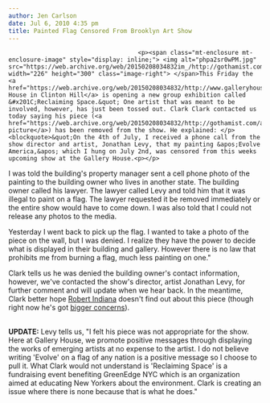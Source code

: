 ```yaml
---
author: Jen Carlson
date: Jul 6, 2010 4:35 pm
title: Painted Flag Censored From Brooklyn Art Show
---
```


	
										<p><span class="mt-enclosure mt-enclosure-image" style="display: inline;"> <img alt="phpa2sr0wPM.jpg" src="https://web.archive.org/web/20150208034832im_/http://gothamist.com/attachments/arts_jen/phpa2sr0wPM.jpg" width="226" height="300" class="image-right"> </span>This Friday the <a href="https://web.archive.org/web/20150208034832/http://www.galleryhouse.org/home.html">Gallery House in Clinton Hill</a> is opening a new group exhibition called &#x201C;Reclaiming Space.&quot; One artist that was meant to be involved, however, has just been tossed out. Clark Clark contacted us today saying his piece (<a href="https://web.archive.org/web/20150208034832/http://gothamist.com/attachments/arts_jen/phpTWfGIwPM.jpg">larger picture</a>) has been removed from the show. He explained: </p><blockquote>&quot;On the 4th of July, I received a phone call from the show director and artist, Jonathan Levy, that my painting &apos;Evolve America,&apos; which I hung on July 2nd, was censored from this weeks upcoming show at the Gallery House.<p></p>

<p>I was told the building&apos;s property manager sent a cell phone photo of the painting to the building owner who lives in another state.  The building owner called his lawyer. The lawyer called Levy and told him that it was illegal to paint on a flag. The lawyer requested it be removed immediately or the entire show would have to come down.  I was also told that I could not release any photos to the media. </p>

<p>Yesterday I went back to pick up the flag.  I wanted to take a photo of the piece on the wall, but I was denied. I realize they have the power to decide what is displayed in their building and gallery.  However there is no law that prohibits me from burning a flag, much less painting on one.&quot;</p></blockquote>Clark tells us he was denied the building owner&apos;s contact information, however, we&apos;ve contacted the show&apos;s director, artist Jonathan Levy, for further comment and will update when we hear back. In the meantime, Clark better hope <a href="https://web.archive.org/web/20150208034832/http://gothamist.com/tags/robertindiana">Robert Indiana</a> doesn&apos;t find out about this piece (though right now he&apos;s got <a href="https://web.archive.org/web/20150208034832/http://gothamist.com/2010/06/02/love_love_hate_robert_indiana_gets.php">bigger concerns</a>).<br>
<p><br>
<strong>UPDATE:</strong> Levy tells us, &quot;I felt his piece was not appropriate for the show.  Here at Gallery House, we promote positive messages through displaying the works of emerging artists at no expense to the artist. I do not believe writing &apos;Evolve&apos; on a flag of any nation is a positive message so I choose to pull it. What Clark would not understand is &apos;Reclaiming Space&apos; is a fundraising event benefiting GreenEdge NYC which is an organization aimed at educating New Yorkers about the environment. Clark is creating an issue where there is none because that is what he does.&quot;</p><p></p>					
										
									
				